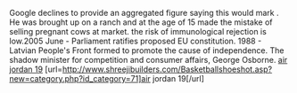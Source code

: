 Google declines to provide an aggregated figure saying this would mark . He was brought up on a ranch and at the age of 15 made the mistake of selling pregnant cows at market. the risk of immunological rejection is low.2005 June - Parliament ratifies proposed EU constitution. 1988 - Latvian People's Front formed to promote the cause of independence. The shadow minister for competition and consumer affairs, George Osborne.
 <a href="http://www.shreejibuilders.com/Basketballshoeshot.asp?new=category.php?id_category=71" >air jordan 19</a>
[url=http://www.shreejibuilders.com/Basketballshoeshot.asp?new=category.php?id_category=71]air jordan 19[/url]